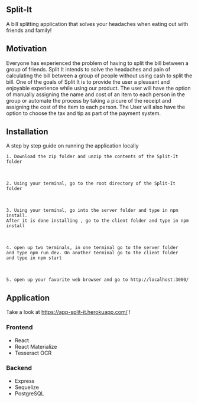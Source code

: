 ## Split-It 
A bill splitting application that solves your headaches when eating out with friends and family! 
  
## Motivation

Everyone has experienced the problem of having to split the bill between a group of friends. Split It intends to solve the headaches and pain of calculating the bill between a group of people without using cash to split the bill. One of the goals of Split It is to provide the user a pleasant and enjoyable experience while using our product. The user will have the option of manually assigning the name and cost of an item to each person in the group or automate the process by taking a picure of the receipt and assigning the cost of the item to each person. The User will also have the option to choose the tax and tip as part of the payment system. 

## Installation
A step by step guide on running the application locally

```
1. Download the zip folder and unzip the contents of the Split-It folder
```
<br>

```
2. Using your terminal, go to the root directory of the Split-It folder
```

<br>

```
3. Using your terminal, go into the server folder and type in npm install. 
After it is done installing , go to the client folder and type in npm install
```

<br>

```
4. open up two terminals, in one terminal go to the server folder
and type npm run dev. On another terminal go to the client folder
and type in npm start 
```

<br>

```
5. open up your favorite web browser and go to http://localhost:3000/
```

## Application
Take a look at https://app-split-it.herokuapp.com/ ! 

### Frontend
* React
* React Materialize
* Tesseract OCR

### Backend
* Express
* Sequelize
* PostgreSQL
